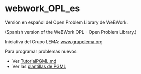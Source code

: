 # webwork_OPL_es
Versión en español del Open Problem Library de WeBWork.

(Spanish version of the WeBWork OPL - Open Problem Library.)

Iniciativa del Grupo LEMA: www.grupolema.org

Para programar problemas nuevos:

*  Ver [TutorialPGML.md](tutorialPGML.md)
*  Ver las [plantillas de PGML](plantillas-machotes-PGML)

